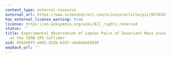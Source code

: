 ```yaml
---
content_type: external-resource
external_url: https://www.sciencedirect.com/science/article/pii/0370269383901880?via%3Dihub
has_external_license_warning: true
license: https://en.wikipedia.org/wiki/All_rights_reserved
status: ''
title: Experimental Observation of Lepton Pairs of Invariant Mass around 95 GeV/c<sup>2</sup>
  at the CERN SPS Collider
uid: 05b3d9f5-d492-422b-b35f-c6e9ebe56839
wayback_url: ''
---
```

